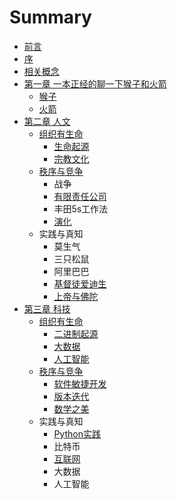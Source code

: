 # Summary

* [前言](README.md)
* [序](序.md)
* [相关概念](概念.md)
* [第一章 一本正经的聊一下猴子和火箭](第一章.md)
    * [猴子](猴子.md)
    * [火箭](火箭.md)
* [第二章 人文](第二章.md)
    * [组织有生命](组织的力量.md)
        * [生命起源](生命起源.md)
        * [宗教文化](宗教文化.md)
    * [秩序与竞争](战争.md)
        * 战争
        * [有限责任公司](公司.md)
        * 丰田5s工作法
        * [演化](演化的力量.md)
    * 实践与真知
        * 莫生气
        * 三只松鼠
        * 阿里巴巴
        * [基督徒爱迪生](基督徒爱迪生.md)
        * [上帝与佛陀](上帝与佛陀.md)
* [第三章 科技](第三章-科技.md)
    * [组织有生命](组织有生命.md)
        * [二进制起源](二进制起源.md)
        * [大数据](大数据.md)
        * [人工智能](人工智能.md)
    * [秩序与竞争](秩序竞争.md)
        * [软件敏捷开发](敏捷开发.md)
        * [版本迭代](版本迭代.md)
        * [数学之美](数学之美.md)
    * 实践与真知
        * [Python实践](python.md)
        * 比特币
        * [互联网](互联网.md)
        * 大数据
        * 人工智能

